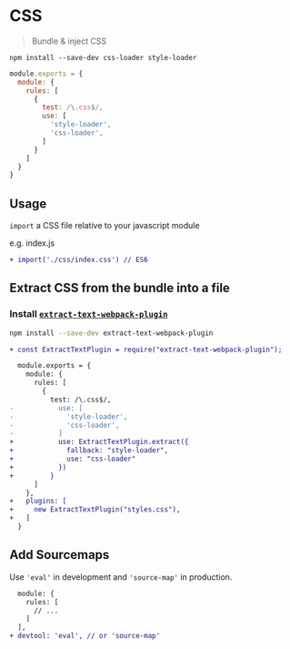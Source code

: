 # CSS
> Bundle & inject CSS

```
npm install --save-dev css-loader style-loader
```

```js
module.exports = {
  module: {
    rules: [
      {
        test: /\.css$/,
        use: [
          'style-loader',
          'css-loader',
        ]
      }
    ]
  }
}
```

## Usage
`import` a CSS file relative to your javascript module

e.g. index.js
```diff
+ import('./css/index.css') // ES6
```

## Extract CSS from the bundle into a file

### Install [`extract-text-webpack-plugin`](https://github.com/webpack-contrib/extract-text-webpack-plugin)
```sh
npm install --save-dev extract-text-webpack-plugin
```

```diff
+ const ExtractTextPlugin = require("extract-text-webpack-plugin");

  module.exports = {
    module: {
      rules: [
        {
          test: /\.css$/,
-           use: [
-             'style-loader',
-             'css-loader',
-           ]
+           use: ExtractTextPlugin.extract({
+             fallback: "style-loader",
+             use: "css-loader"
+           })
+         }
      ]
    },
+   plugins: [
+     new ExtractTextPlugin("styles.css"),
+   ]
  }
```

## Add Sourcemaps
Use `'eval'` in development and `'source-map'` in production.

```diff
  module: {
    rules: [
      // ...
    ]
  ],
+ devtool: 'eval', // or 'source-map'
```

